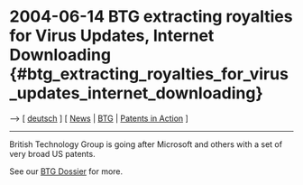 # 2004-06-14 BTG extracting royalties for Virus Updates, Internet Downloading {#btg_extracting_royalties_for_virus_updates_internet_downloading}

\--\> \[ [ deutsch](Btg040614De "wikilink") \] \[ [
News](SwpatcninoEn "wikilink") \| [ BTG](SwxaiBtgEn "wikilink") \| [
Patents in Action](SwpikxraniEn "wikilink") \]

------------------------------------------------------------------------

British Technology Group is going after Microsoft and others with a set
of very broad US patents.

See our [ BTG Dossier](SwxaiBtgEn "wikilink") for more.
